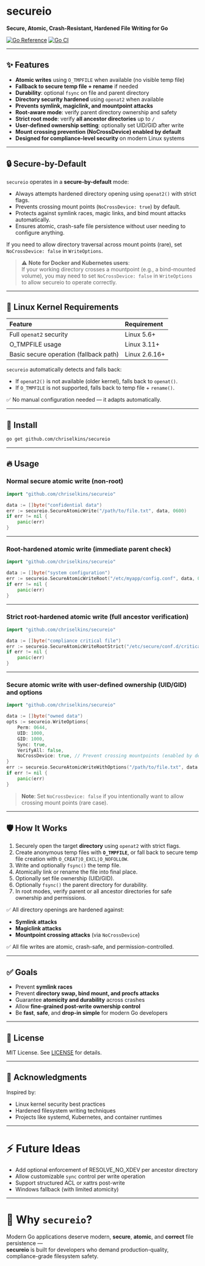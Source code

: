 # secureio

**Secure, Atomic, Crash-Resistant, Hardened File Writing for Go**

[![Go Reference](https://pkg.go.dev/badge/github.com/chriselkins/secureio.svg)](https://pkg.go.dev/github.com/chriselkins/secureio)
[![Go CI](https://github.com/chriselkins/secureio/actions/workflows/go.yml/badge.svg)](https://github.com/chriselkins/secureio/actions/workflows/go.yml)

---

## ✨ Features

- **Atomic writes** using `O_TMPFILE` when available (no visible temp file)
- **Fallback to secure temp file + rename** if needed
- **Durability**: optional `fsync` on file and parent directory
- **Directory security hardened** using `openat2` when available
- **Prevents symlink, magiclink, and mountpoint attacks**
- **Root-aware mode**: verify parent directory ownership and safety
- **Strict root mode**: verify **all ancestor directories** up to `/`
- **User-defined ownership setting**: optionally set UID/GID after write
- **Mount crossing prevention (NoCrossDevice) enabled by default**
- **Designed for compliance-level security** on modern Linux systems

---

## 🔒 Secure-by-Default

`secureio` operates in a **secure-by-default** mode:

- Always attempts hardened directory opening using `openat2()` with strict flags.
- Prevents crossing mount points (`NoCrossDevice: true`) by default.
- Protects against symlink races, magic links, and bind mount attacks automatically.
- Ensures atomic, crash-safe file persistence without user needing to configure anything.

If you need to allow directory traversal across mount points (rare), set `NoCrossDevice: false` in `WriteOptions`.

> ⚠️ **Note for Docker and Kubernetes users**:  
> If your working directory crosses a mountpoint (e.g., a bind-mounted volume), you may need to set `NoCrossDevice: false` in `WriteOptions` to allow secureio to operate correctly.

---

## 🐧 Linux Kernel Requirements

| Feature | Requirement |
|:---|:---|
| Full `openat2` security | Linux 5.6+ |
| O_TMPFILE usage | Linux 3.11+ |
| Basic secure operation (fallback path) | Linux 2.6.16+ |

`secureio` automatically detects and falls back:
- If `openat2()` is not available (older kernel), falls back to `openat()`.
- If `O_TMPFILE` is not supported, falls back to temp file + `rename()`.

✅ No manual configuration needed — it adapts automatically.

---

## 🚀 Install

```bash
go get github.com/chriselkins/secureio
```

---

## 🔥 Usage

### Normal secure atomic write (non-root)

```go
import "github.com/chriselkins/secureio"

data := []byte("confidential data")
err := secureio.SecureAtomicWrite("/path/to/file.txt", data, 0600)
if err != nil {
    panic(err)
}
```

---

### Root-hardened atomic write (immediate parent check)

```go
import "github.com/chriselkins/secureio"

data := []byte("system configuration")
err := secureio.SecureAtomicWriteRoot("/etc/myapp/config.conf", data, 0644)
if err != nil {
    panic(err)
}
```

---

### Strict root-hardened atomic write (full ancestor verification)

```go
import "github.com/chriselkins/secureio"

data := []byte("compliance critical file")
err := secureio.SecureAtomicWriteRootStrict("/etc/secure/conf.d/critical.conf", data, 0644)
if err != nil {
    panic(err)
}
```

---

### Secure atomic write with user-defined ownership (UID/GID) and options

```go
import "github.com/chriselkins/secureio"

data := []byte("owned data")
opts := secureio.WriteOptions{
    Perm: 0644,
    UID: 1000,
    GID: 1000,
    Sync: true,
    VerifyAll: false,
    NoCrossDevice: true, // Prevent crossing mountpoints (enabled by default)
}
err := secureio.SecureAtomicWriteWithOptions("/path/to/file.txt", data, opts)
if err != nil {
    panic(err)
}
```

> **Note**: Set `NoCrossDevice: false` if you intentionally want to allow crossing mount points (rare case).

---

## 🛡 How It Works

1. Securely open the target **directory** using `openat2` with strict flags.
2. Create anonymous temp files with **`O_TMPFILE`**, or fall back to secure temp file creation with `O_CREAT|O_EXCL|O_NOFOLLOW`.
3. Write and optionally `fsync()` the temp file.
4. Atomically link or rename the file into final place.
5. Optionally set file ownership (UID/GID).
6. Optionally `fsync()` the parent directory for durability.
7. In root modes, verify parent or all ancestor directories for safe ownership and permissions.

✅ All directory openings are hardened against:
- **Symlink attacks**
- **Magiclink attacks**
- **Mountpoint crossing attacks** (via `NoCrossDevice`)

✅ All file writes are atomic, crash-safe, and permission-controlled.

---

## ✅ Goals

- Prevent **symlink races**
- Prevent **directory swap, bind mount, and procfs attacks**
- Guarantee **atomicity and durability** across crashes
- Allow **fine-grained post-write ownership control**
- Be **fast**, **safe**, and **drop-in simple** for modern Go developers

---

## 📜 License

MIT License. See [LICENSE](LICENSE) for details.

---

## 🙏 Acknowledgments

Inspired by:
- Linux kernel security best practices
- Hardened filesystem writing techniques
- Projects like systemd, Kubernetes, and container runtimes

---

# ⚡ Future Ideas

- Add optional enforcement of RESOLVE_NO_XDEV per ancestor directory
- Allow customizable `sync` control per write operation
- Support structured ACL or xattrs post-write
- Windows fallback (with limited atomicity)

---

# 🌟 Why `secureio`?

Modern Go applications deserve modern, **secure**, **atomic**, and **correct** file persistence —  
**secureio** is built for developers who demand production-quality, compliance-grade filesystem safety.
